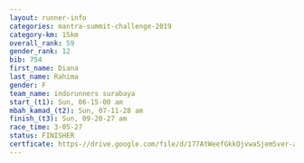 ```yaml
---
layout: runner-info 
categories: mantra-summit-challenge-2019 
category-km: 15km 
overall_rank: 59
gender_rank: 12
bib: 754
first_name: Diana
last_name: Rahima
gender: F
team_name: indorunners surabaya
start_(t1): Sun, 06-15-00 am
mbah_kamad_(t2): Sun, 07-11-28 am
finish_(t3): Sun, 09-20-27 am
race_time: 3-05-27
status: FINISHER
certficate: https-//drive.google.com/file/d/177AtWeefGkkOjvwaSjemSver-aQqg0ZP/view?usp=sharing
---
```

